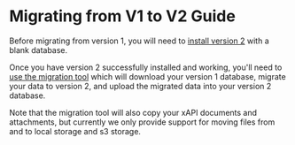 ---
---

# Migrating from V1 to V2 Guide
Before migrating from version 1, you will need to [install version 2](../guides-installing) with a blank database.

Once you have version 2 successfully installed and working, you'll need to [use the migration tool](#) which will download your version 1 database, migrate your data to version 2, and upload the migrated data into your version 2 database.

Note that the migration tool will also copy your xAPI documents and attachments, but currently we only provide support for moving files from and to local storage and s3 storage.
